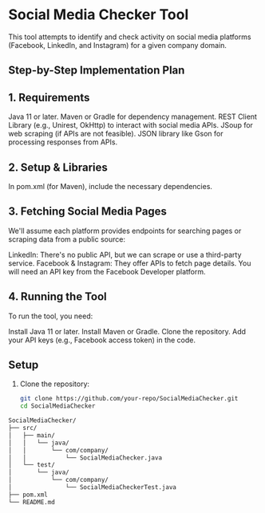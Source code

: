 # Social Media Checker Tool

This tool attempts to identify and check activity on social media platforms (Facebook, LinkedIn, and Instagram) for a given company domain.

## Step-by-Step Implementation Plan

## 1. Requirements

Java 11 or later.
Maven or Gradle for dependency management.
REST Client Library (e.g., Unirest, OkHttp) to interact with social media APIs.
JSoup for web scraping (if APIs are not feasible).
JSON library like Gson for processing responses from APIs.


## 2. Setup & Libraries

In pom.xml (for Maven), include the necessary dependencies.


## 3. Fetching Social Media Pages

We'll assume each platform provides endpoints for searching pages or scraping data from a public source:

LinkedIn: There's no public API, but we can scrape or use a third-party service.
Facebook & Instagram: They offer APIs to fetch page details. You will need an API key from the Facebook Developer platform.


## 4. Running the Tool

To run the tool, you need:

Install Java 11 or later.
Install Maven or Gradle.
Clone the repository.
Add your API keys (e.g., Facebook access token) in the code.

## Setup

1. Clone the repository:
   ```bash
   git clone https://github.com/your-repo/SocialMediaChecker.git
   cd SocialMediaChecker

```bash
SocialMediaChecker/
├── src/
│   ├── main/
│   │   └── java/
│   │       └── com/company/
│   │           └── SocialMediaChecker.java
│   └── test/
│       └── java/
│           └── com/company/
│               └── SocialMediaCheckerTest.java
├── pom.xml
└── README.md

